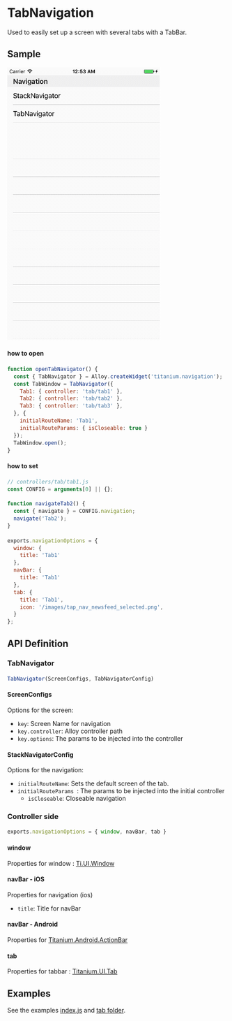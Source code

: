 # TabNavigation

Used to easily set up a screen with several tabs with a TabBar.


## Sample

![](./TabNavigation.gif)

#### how to open
```js
function openTabNavigator() {
  const { TabNavigator } = Alloy.createWidget('titanium.navigation');
  const TabWindow = TabNavigator({
    Tab1: { controller: 'tab/tab1' },
    Tab2: { controller: 'tab/tab2' },
    Tab3: { controller: 'tab/tab3' },
  }, {
    initialRouteName: 'Tab1',
    initialRouteParams: { isCloseable: true }
  });
  TabWindow.open();
}
```

#### how to set
```js
// controllers/tab/tab1.js
const CONFIG = arguments[0] || {};

function navigateTab2() {
  const { navigate } = CONFIG.navigation;
  navigate('Tab2');
}

exports.navigationOptions = {
  window: {
    title: 'Tab1'
  },
  navBar: {
    title: 'Tab1'
  },
  tab: {
    title: 'Tab1',
    icon: '/images/tap_nav_newsfeed_selected.png',
  }
};
```


## API Definition

### TabNavigator
```js
TabNavigator(ScreenConfigs, TabNavigatorConfig)
```

#### ScreenConfigs

Options for the screen:

- `key`: Screen Name for navigation
- `key.controller`: Alloy controller path
- `key.options`: The params to be injected into the controller

#### StackNavigatorConfig

Options for the navigation:

- `initialRouteName`: Sets the default screen of the tab.
- `initialRouteParams `: The params to be injected into the initial controller
	- `isCloseable`: Closeable navigation

### Controller side
```js
exports.navigationOptions = { window, navBar, tab }
```

#### window

Properties for window : [Ti.UI.Window](http://docs.appcelerator.com/platform/latest/#!/api/Titanium.UI.Window)

#### navBar - iOS

Properties for navigation (ios)

- `title`: Title for navBar

#### navBar - Android

Properties for [Titanium.Android.ActionBar](http://docs.appcelerator.com/platform/latest/#!/api/Titanium.Android.ActionBar)

#### tab

Properties for tabbar : [Titanium.UI.Tab](http://docs.appcelerator.com/platform/latest/#!/api/Titanium.UI.Tab)


## Examples

See the examples [index.js](https://github.com/gimdongwoo/titanium-navigation/blob/master/sample/app/controllers/index.js) and [tab folder](https://github.com/gimdongwoo/titanium-navigation/tree/master/sample/app/controllers/tab).
